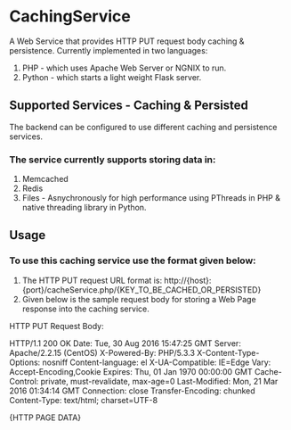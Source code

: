 # CachingService
A Web Service that provides HTTP PUT request body caching & persistence. Currently implemented in two languages:<br>
1. PHP - which uses Apache Web Server or NGNIX to run.<br>
2. Python - which starts a light weight Flask server.

## Supported Services - Caching & Persisted

The backend can be configured to use different caching and persistence services.
### The service currently supports storing data in:
1. Memcached
2. Redis
3. Files - Asnychronously for high performance using PThreads in PHP & native threading library in Python.

## Usage

### To use this caching service use the format given below:

1. The HTTP PUT request URL format is: http://{host}:{port}/cacheService.php/{KEY_TO_BE_CACHED_OR_PERSISTED}
2. Given below is the sample request body for storing a Web Page response into the caching service. 

HTTP PUT Request Body:

HTTP/1.1 200 OK
Date: Tue, 30 Aug 2016 15:47:25 GMT
Server: Apache/2.2.15 (CentOS)
X-Powered-By: PHP/5.3.3
X-Content-Type-Options: nosniff
Content-language: el
X-UA-Compatible: IE=Edge
Vary: Accept-Encoding,Cookie
Expires: Thu, 01 Jan 1970 00:00:00 GMT
Cache-Control: private, must-revalidate, max-age=0
Last-Modified: Mon, 21 Mar 2016 01:34:14 GMT
Connection: close
Transfer-Encoding: chunked
Content-Type: text/html; charset=UTF-8

{HTTP PAGE DATA}
